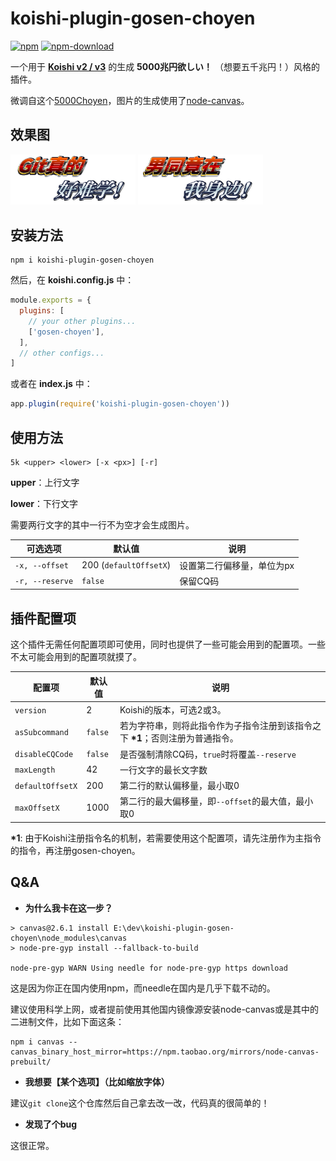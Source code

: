 # koishi-plugin-gosen-choyen

[![npm](https://img.shields.io/npm/v/koishi-plugin-gosen-choyen?style=flat-square)](https://www.npmjs.com/package/koishi-plugin-gosen-choyen)
[![npm-download](https://img.shields.io/npm/dw/koishi-plugin-gosen-choyen?style=flat-square)](https://www.npmjs.com/package/koishi-plugin-gosen-choyen)

一个用于 **[Koishi v2 / v3](https://github.com/koishijs/koishi)** 的生成 **5000兆円欲しい！** （想要五千兆円！）风格的插件。

微调自这个[5000Choyen](https://github.com/yurafuca/5000choyen)，图片的生成使用了[node-canvas](https://github.com/Automattic/node-canvas)。

## 效果图

<img width='200px' src='./examples/git_is_hard.png'>

<img width='200px' src='./examples/nantong.png'>


## 安装方法

```shell
npm i koishi-plugin-gosen-choyen
```

然后，在 **koishi.config.js** 中：

```js
module.exports = {
  plugins: [
    // your other plugins...
    ['gosen-choyen'],
  ],
  // other configs...
]
```

或者在 **index.js** 中：

```js
app.plugin(require('koishi-plugin-gosen-choyen'))
```

## 使用方法

```
5k <upper> <lower> [-x <px>] [-r]
```

**upper**：上行文字

**lower**：下行文字

需要两行文字的其中一行不为空才会生成图片。

| 可选选项        | 默认值                 | 说明                       |
| --------------- | ---------------------- | -------------------------- |
| `-x, --offset`  | 200 (`defaultOffsetX`) | 设置第二行偏移量，单位为px |
| `-r, --reserve` | `false`                | 保留CQ码                   |

## 插件配置项

这个插件无需任何配置项即可使用，同时也提供了一些可能会用到的配置项。一些不太可能会用到的配置项就摸了。

| 配置项           | 默认值  | 说明                                                         |
| ---------------- | ------- | ------------------------------------------------------------ |
| `version`        | 2       | Koishi的版本，可选2或3。                                     |
| `asSubcommand`   | `false` | 若为字符串，则将此指令作为子指令注册到该指令之下 **\*1**；否则注册为普通指令。 |
| `disableCQCode`  | `false` | 是否强制清除CQ码，`true`时将覆盖`--reserve`                  |
| `maxLength`      | 42      | 一行文字的最长文字数                                         |
| `defaultOffsetX` | 200     | 第二行的默认偏移量，最小取0                                  |
| `maxOffsetX`     | 1000    | 第二行的最大偏移量，即`--offset`的最大值，最小取0            |

**\*1**: 由于Koishi注册指令名的机制，若需要使用这个配置项，请先注册作为主指令的指令，再注册gosen-choyen。

## Q&A

- **为什么我卡在这一步？**

```shell
> canvas@2.6.1 install E:\dev\koishi-plugin-gosen-choyen\node_modules\canvas
> node-pre-gyp install --fallback-to-build

node-pre-gyp WARN Using needle for node-pre-gyp https download
```

这是因为你正在国内使用npm，而needle在国内是几乎下载不动的。

建议使用科学上网，或者提前使用其他国内镜像源安装node-canvas或是其中的二进制文件，比如下面这条：

```shell
npm i canvas --canvas_binary_host_mirror=https://npm.taobao.org/mirrors/node-canvas-prebuilt/
```

- **我想要【某个选项】（比如缩放字体）**

建议`git clone`这个仓库然后自己拿去改一改，代码真的很简单的！

- **发现了个bug**

这很正常。
